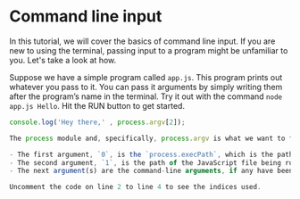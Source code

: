 # Command line input

In this tutorial, we will cover the basics of command line input. If you are new to using the terminal, passing input to a program might be unfamiliar to you. Let's take a look at how.

Suppose we have a simple program called `app.js`. This program prints out whatever you pass to it. You can pass it arguments by simply writing them after the program’s name in the terminal. Try it out with the command `node app.js Hello`. Hit the RUN button to get started.

```javascript
console.log('Hey there,' , process.argv[2]);

The process module and, specifically, process.argv is what we want to focus on right now. You might be wondering why we have a 2 in square brackets after argv. This is because all of our command-line arguments are passed to the argv property.

- The first argument, `0`, is the `process.execPath`, which is the path of the Node.js executable.
- The second argument, `1`, is the path of the JavaScript file being run.
- The next argument(s) are the command-line arguments, if any have been passed. In our case, this will be a simple `Hello`.

Uncomment the code on line 2 to line 4 to see the indices used.

